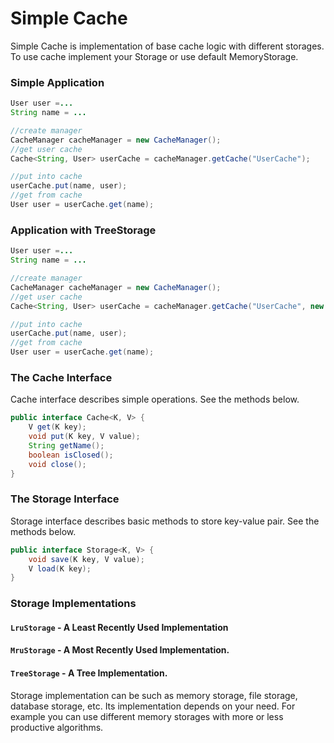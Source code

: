 # Simple Cache

Simple Cache is implementation of base cache logic with different storages. 
To use cache implement your Storage or use default MemoryStorage. 

### Simple Application
```java
User user =...
String name = ...

//create manager        
CacheManager cacheManager = new CacheManager();
//get user cache 
Cache<String, User> userCache = cacheManager.getCache("UserCache");

//put into cache        
userCache.put(name, user);
//get from cache
User user = userCache.get(name);

```

### Application with TreeStorage
```java
User user =...
String name = ...

//create manager        
CacheManager cacheManager = new CacheManager();
//get user cache 
Cache<String, User> userCache = cacheManager.getCache("UserCache", new TreeStorage());

//put into cache        
userCache.put(name, user);
//get from cache
User user = userCache.get(name);

```
### The Cache Interface
Cache interface describes simple operations. See the methods below.
```java
public interface Cache<K, V> {
    V get(K key);
    void put(K key, V value);
    String getName();
    boolean isClosed();
    void close();
}
```
### The Storage Interface
Storage interface describes basic methods to store key-value pair. See the methods below.
```java
public interface Storage<K, V> {
    void save(K key, V value);
    V load(K key);
}
```

### Storage Implementations

#### ```LruStorage```  -  A Least Recently Used Implementation
#### ```MruStorage```  -  A Most Recently Used Implementation.
#### ```TreeStorage``` -  A Tree Implementation.

Storage implementation can be such as memory storage, file storage, database storage, etc.
Its implementation depends on your need. For example you can use different memory storages with more or less productive algorithms.

